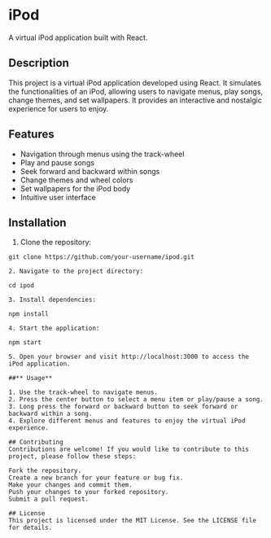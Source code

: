 # iPod

A virtual iPod application built with React.

## Description

This project is a virtual iPod application developed using React. It simulates the functionalities of an iPod, allowing users to navigate menus, play songs, change themes, and set wallpapers. It provides an interactive and nostalgic experience for users to enjoy.

## Features

- Navigation through menus using the track-wheel
- Play and pause songs
- Seek forward and backward within songs
- Change themes and wheel colors
- Set wallpapers for the iPod body
- Intuitive user interface

## Installation

1. Clone the repository:

```shell
git clone https://github.com/your-username/ipod.git

2. Navigate to the project directory:

cd ipod

3. Install dependencies:

npm install

4. Start the application:

npm start

5. Open your browser and visit http://localhost:3000 to access the iPod application.

##** Usage**

1. Use the track-wheel to navigate menus.
2. Press the center button to select a menu item or play/pause a song.
3. Long press the forward or backward button to seek forward or backward within a song.
4. Explore different menus and features to enjoy the virtual iPod experience.

## Contributing
Contributions are welcome! If you would like to contribute to this project, please follow these steps:

Fork the repository.
Create a new branch for your feature or bug fix.
Make your changes and commit them.
Push your changes to your forked repository.
Submit a pull request.

## License
This project is licensed under the MIT License. See the LICENSE file for details.
